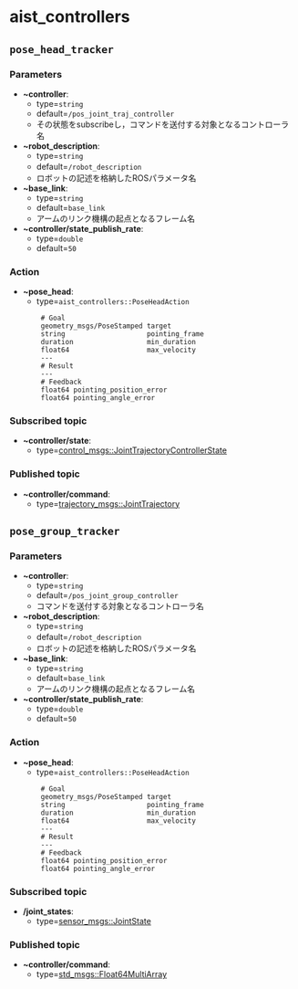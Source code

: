 aist_controllers
==================================================

## `pose_head_tracker`
### Parameters
 - **~controller**:
   - type=`string`
   - default=`/pos_joint_traj_controller`
   - その状態をsubscribeし，コマンドを送付する対象となるコントローラ名
 - **~robot_description**:
   - type=`string`
   - default=`/robot_description`　
   - ロボットの記述を格納したROSパラメータ名
 - **~base_link**:
   - type=`string`
   - default=`base_link`
   - アームのリンク機構の起点となるフレーム名
 - **~controller/state_publish_rate**:
   - type=`double`
   - default=`50`
 
### Action
 - **~pose_head**:
   - type=`aist_controllers::PoseHeadAction`
     ```
      # Goal
      geometry_msgs/PoseStamped target
      string                    pointing_frame
      duration                  min_duration
      float64                   max_velocity
      ---
      # Result
      ---
      # Feedback
      float64 pointing_position_error
      float64 pointing_angle_error
       ```

### Subscribed topic
 - **~controller/state**:
   - type=[control_msgs::JointTrajectoryControllerState](http://docs.ros.org/en/api/control_msgs/html/msg/JointTrajectoryControllerState.html)
 
### Published topic
 - **~controller/command**:
   - type=[trajectory_msgs::JointTrajectory](http://docs.ros.org/en/api/trajectory_msgs/html/msg/JointTrajectory.html)


## `pose_group_tracker`
### Parameters
 - **~controller**:
   - type=`string`
   - default=`/pos_joint_group_controller`
   - コマンドを送付する対象となるコントローラ名
 - **~robot_description**:
   - type=`string`
   - default=`/robot_description`　
   - ロボットの記述を格納したROSパラメータ名
 - **~base_link**:
   - type=`string`
   - default=`base_link`
   - アームのリンク機構の起点となるフレーム名
 - **~controller/state_publish_rate**:
   - type=`double`
   - default=`50`
 
### Action
 - **~pose_head**:
   - type=`aist_controllers::PoseHeadAction`
     ```
      # Goal
      geometry_msgs/PoseStamped target
      string                    pointing_frame
      duration                  min_duration
      float64                   max_velocity
      ---
      # Result
      ---
      # Feedback
      float64 pointing_position_error
      float64 pointing_angle_error
       ```

### Subscribed topic
 - **/joint_states**:
   - type=[sensor_msgs::JointState](http://docs.ros.org/en/api/sensor_msgs/html/msg/JointState.html)
 
### Published topic
 - **~controller/command**:
   - type=[std_msgs::Float64MultiArray](http://docs.ros.org/en/api/std_msgs/html/msg/Float64MultiArray.html)
   

